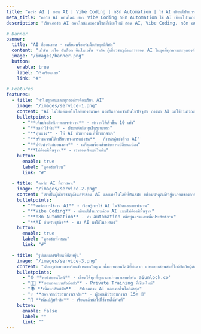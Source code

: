 ```yaml
---
title: "คอร์ส AI | สอน AI | Vibe Coding | n8n Automation | ใช้ AI เขียนโปรแกรม"
meta_title: "คอร์ส AI ออนไลน์ สอน Vibe Coding n8n Automation ใช้ AI เขียนโปรแกรม | AI Unlocked"
description: "เรียนคอร์ส AI ออนไลน์และออนไซต์ที่เชียงใหม่ สอน AI, Vibe Coding, n8n automation ใช้ AI เขียนโปรแกรม สร้างเว็บไซต์ แอพฯ เรียนได้แม้ไม่มีพื้นฐาน aiunlock.co"

# Banner
banner:
  title: "AI คืออนาคต - เตรียมพร้อมรับมือกับยุคดิจิทัล"
  content: "บริษัท เอไอ อันล็อก อินโนเวชั่น จำกัด ผู้เชี่ยวชาญด้านการสอน AI ในยุคที่ทุกคนและทุกองค์กรต้องใช้ AI เพื่อเพิ่มประสิทธิภาพการทำงาน ลดค่าใช้จ่าย และทุ่นแรงได้อย่างมหาศาล เรียนกับเราได้ทั้งแบบออนไลน์และสอนสดแบบตัวต่อตัว"
  image: "/images/banner.png"
  button:
    enable: true
    label: "เริ่มเรียนเลย"
    link: "#"

# Features
features:
  - title: "ทำไมทุกคนและทุกองค์กรต้องเรียน AI"
    image: "/images/service-1.png"
    content: "AI ไม่ใช่แค่เทคโนโลยีของอนาคต แต่เป็นความจำเป็นในปัจจุบัน การนำ AI มาใช้สามารถเปลี่ยนแปลงวิธีการทำงานของคุณและองค์กรได้อย่างมหาศาล"
    bulletpoints:
      - "**เพิ่มประสิทธิภาพการทำงาน** - ทำงานได้เร็วขึ้น 10 เท่า"
      - "**ลดค่าใช้จ่าย** - ประหยัดต้นทุนในระยะยาว"
      - "**ทุ่นแรง** - ให้ AI ช่วยทำงานที่ซ้ำซากจำเจ"
      - "**สร้างความได้เปรียบทางการแข่งขัน** - ก้าวนำคู่แข่งด้วย AI"
      - "**ปรับตัวรับกับอนาคต** - เตรียมพร้อมสำหรับการเปลี่ยนแปลง"
      - "**ไม่ต้องมีพื้นฐาน** - เราสอนตั้งแต่เริ่มต้น"
    button:
      enable: true
      label: "ดูคอร์สเรียน"
      link: "#"

  - title: "คอร์ส AI ที่เราสอน"
    image: "/images/service-2.png"
    content: "เราเป็นผู้เชี่ยวชาญด้านการสอน AI และเทคโนโลยีที่ทันสมัย พร้อมนำคุณก้าวสู่อนาคตของการทำงานด้วย AI"
    bulletpoints:
      - "**คอร์สการใช้งาน AI** - เรียนรู้การใช้ AI ในชีวิตและการทำงาน"
      - "**Vibe Coding** - เขียนโปรแกรมด้วย AI แบบไม่ต้องมีพื้นฐาน"
      - "**n8n Automation** - ทำ automation เพื่อทุ่นแรงและเพิ่มประสิทธิภาพ"
      - "**AI สำหรับธุรกิจ** - นำ AI มาใช้ในองค์กร"
    button:
      enable: true
      label: "ดูคอร์สทั้งหมด"
      link: "#"

  - title: "รูปแบบการเรียนที่ยืดหยุ่น"
    image: "/images/service-3.png"
    content: "เลือกรูปแบบการเรียนที่เหมาะกับคุณ ทั้งแบบออนไลน์ที่สะดวก และแบบสอนสดที่ใกล้ชิดกับผู้สอน"
    bulletpoints:
      - "🌐 **คอร์สออนไลน์** - เรียนได้ทุกที่ทุกเวลาผ่านแพลทฟอร์ม aiunlock.co"
      - "👨‍🏫 **สอนสดแบบตัวต่อตัว** - Private Training ที่เชียงใหม่"
      - "📚 **เนื้อหาทันสมัย** - อัปเดตตาม AI และเทคโนโลยีล่าสุด"
      - "💡 **สอนจากประสบการณ์จริง** - ผู้สอนมีประสบการณ์ 15+ ปี"
      - "🎯 **เน้นปฏิบัติจริง** - เรียนแล้วนำไปใช้งานได้ทันที"
    button:
      enable: false
      label: ""
      link: ""
---
```

